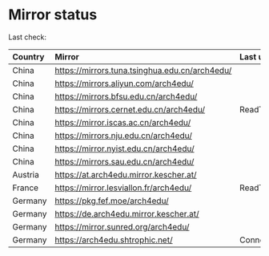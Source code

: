 <script src="./time.js"></script>
# Mirror status
Last check: <script type="text/javascript">localize(1751538502.0334535);</script>

|Country|Mirror|Last update|
|:------|:-----|:----------|
|China|https://mirrors.tuna.tsinghua.edu.cn/arch4edu/|<script type="text/javascript">localize(1751525302);</script>|
|China|https://mirrors.aliyun.com/arch4edu/|<script type="text/javascript">localize(1751525302);</script>|
|China|https://mirrors.bfsu.edu.cn/arch4edu/|<script type="text/javascript">localize(1751482050);</script>|
|China|https://mirrors.cernet.edu.cn/arch4edu/|ReadTimeout|
|China|https://mirror.iscas.ac.cn/arch4edu/|<script type="text/javascript">localize(1751525302);</script>|
|China|https://mirrors.nju.edu.cn/arch4edu/|<script type="text/javascript">localize(1751439061);</script>|
|China|https://mirror.nyist.edu.cn/arch4edu/|<script type="text/javascript">localize(1751482050);</script>|
|China|https://mirrors.sau.edu.cn/arch4edu/|<script type="text/javascript">localize(1751222619);</script>|
|Austria|https://at.arch4edu.mirror.kescher.at/|<script type="text/javascript">localize(1751482050);</script>|
|France|https://mirror.lesviallon.fr/arch4edu/|ReadTimeout|
|Germany|https://pkg.fef.moe/arch4edu/|<script type="text/javascript">localize(1751482050);</script>|
|Germany|https://de.arch4edu.mirror.kescher.at/|<script type="text/javascript">localize(1751482050);</script>|
|Germany|https://mirror.sunred.org/arch4edu/|<script type="text/javascript">localize(1751482050);</script>|
|Germany|https://arch4edu.shtrophic.net/|ConnectionError|

<script src="./tablefilter/tablefilter.js"></script>
<script src="./table.js"></script>